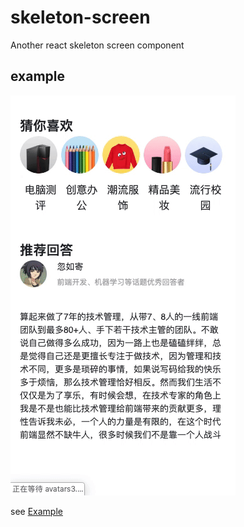 # skeleton-screen

Another react skeleton screen component

## example

![](./skeleton-example.gif)

see [Example](./example/README.md)